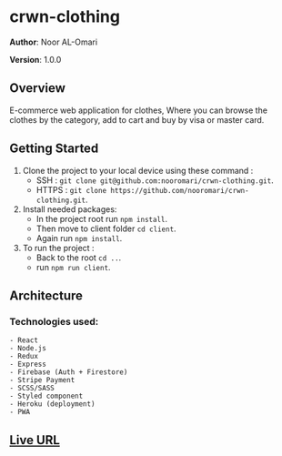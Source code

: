 # crwn-clothing

**Author**: Noor AL-Omari

**Version**: 1.0.0 

## Overview
<!-- Provide a high level overview of what this application is and why you are building it, beyond the fact that it's an assignment for this class. (i.e. What's your problem domain?) -->
E-commerce web application for clothes, Where you can browse the clothes by the category, add to cart and buy by visa or master card.

## Getting Started
<!-- What are the steps that a user must take in order to build this app on their own machine and get it running? -->
1. Clone the project to your local device using these command : 
    - SSH : `git clone git@github.com:nooromari/crwn-clothing.git`.
    - HTTPS : `git clone https://github.com/nooromari/crwn-clothing.git`.
2. Install needed packages:  
    - In the project root run `npm install`.
    - Then move to client folder `cd client`.
    - Again run `npm install`.
3. To run the project :
    - Back to the root `cd ..`.
    - run `npm run client`.

## Architecture
<!-- Provide a detailed description of the application design. What technologies (languages, libraries, etc) you're using, and any other relevant design information. -->
### Technologies used:
    - React
    - Node.js
    - Redux
    - Express
    - Firebase (Auth + Firestore)
    - Stripe Payment
    - SCSS/SASS
    - Styled component
    - Heroku (deployment)
    - PWA

<!-- ## Change Log -->
<!-- Use this area to document the iterative changes made to your application as each feature is successfully implemented. Use time stamps. Here's an examples:

01-01-2001 4:59pm - Application now has a fully-functional express server, with a GET route for the location resource.

## Credits and Collaborations
<!-- Give credit (and a link) to other people or resources that helped you build this application. -->


## [Live URL](https://crwn-clothing-noor.herokuapp.com/)
